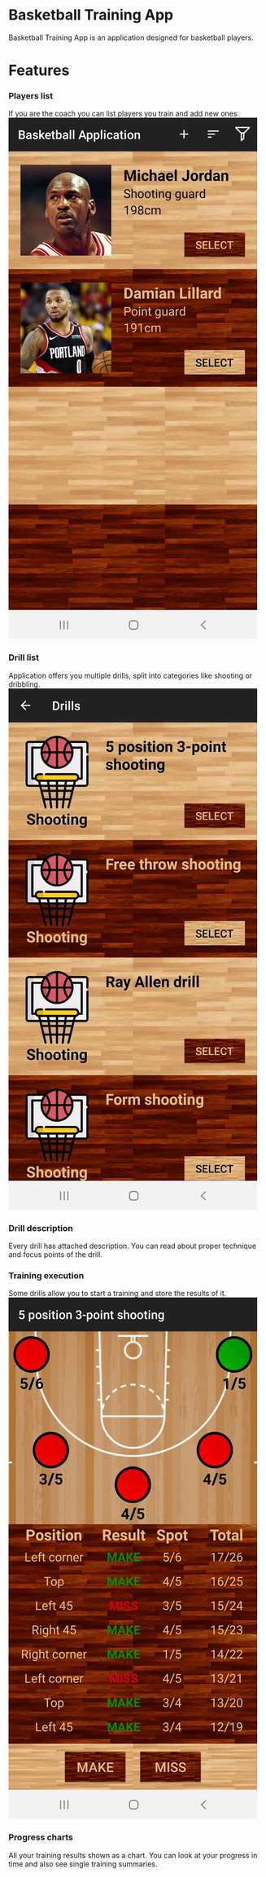 # Basketball Training App

Basketball Training App is an application designed for basketball players.

# Features

### Players list
If you are the coach you can list players you train and add new ones.
![player_list.png](./player_list.png)

### Drill list
Application offers you multiple drills, split into categories like shooting or dribbling.
![drill_list.png](./drill_list.png)

### Drill description
Every drill has attached description. You can read about proper technique and focus points of the drill.

### Training execution
Some drills allow you to start a training and store the results of it. 
![training.png](./training.png)

### Progress charts
All your training results shown as a chart. You can look at your progress in time and also see single training summaries.